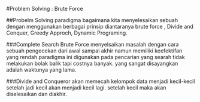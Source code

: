 #Problem Solving : Brute Force

##Probelm Solving paradigma
bagaimana kita menyelesaikan sebuah dengan menggunakan berbagai prinsip diantaranya brute force , Divide and Conquer, Greedy Approch, Dynamic Programing.

###Complete Search
Brute Force menyelsaikan masalah dengan cara sebuah pengecekan dari awal sampai akhir namun memiliki keefektifan yang rendah.paradigma ini digunakan pada pencarian yang searah tidak melakukan bolak balik tapi costnya banyak.
yang sangat disayangkan adalah waktunya yang lama. 

###Divide and Conqueror
akan memecah kelompok data menjadi kecil-kecil setelah jadi kecil akan menjadi kecil lagi. setelah kecil maka akan diselesaikan dan diakhir.
